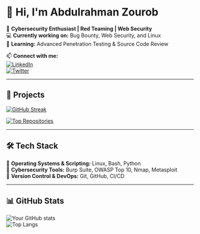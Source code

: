 # 👋 Hi, I'm Abdulrahman Zourob  
🔹 **Cybersecurity Enthusiast | Red Teaming | Web Security**  
💻 **Currently working on:** Bug Bounty, Web Security, and Linux  
📖 **Learning:** Advanced Penetration Testing & Source Code Review  

📫 **Connect with me:**  
[![LinkedIn](https://img.shields.io/badge/LinkedIn-0077B5?style=for-the-badge&logo=linkedin&logoColor=white)](https://www.linkedin.com/in/abdelrahman-zourob-5b7558303?utm_source=share&utm_campaign=share_via&utm_content=profile&utm_medium=android_app)  
[![Twitter](https://img.shields.io/badge/Twitter-1DA1F2?style=for-the-badge&logo=twitter&logoColor=white)](https://x.com/3brhmanZourob?t=saLCoQne1Bo4eN5WuCN-eA&s=09)  

---

## 🚀 Projects  
[![GitHub Streak](https://streak-stats.demolab.com/?user=abdulrahmanzourob&theme=dark)](https://github.com/abdulrahmanzourob)  

[![Top Repositories](https://github-profile-summary-cards.vercel.app/api/cards/repos-per-language?username=abdulrahmanzourob&theme=radical)](https://github.com/abdulrahmanzourob)

---

## 🛠️ Tech Stack  
🔹 **Operating Systems & Scripting:** Linux, Bash, Python  
🔹 **Cybersecurity Tools:** Burp Suite, OWASP Top 10, Nmap, Metasploit  
🔹 **Version Control & DevOps:** Git, GitHub, CI/CD  

---

## 📊 GitHub Stats  
![Your GitHub stats](https://github-readme-stats.vercel.app/api?username=abdulrahmanzourob&show_icons=true&theme=radical)  
![Top Langs](https://github-readme-stats.vercel.app/api/top-langs/?username=abdulrahmanzourob&layout=compact&theme=radical)  
